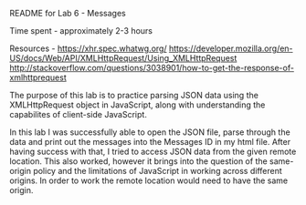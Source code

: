 README for Lab 6 - Messages

Time spent - approximately 2-3 hours

Resources -
https://xhr.spec.whatwg.org/ 
https://developer.mozilla.org/en-US/docs/Web/API/XMLHttpRequest/Using_XMLHttpRequest http://stackoverflow.com/questions/3038901/how-to-get-the-response-of-xmlhttprequest

The purpose of this lab is to practice parsing JSON data using the XMLHttpRequest object in JavaScript, along with 
understanding the capabilites of client-side JavaScript.

In this lab I was successfully able to open the JSON file, parse through the data and print out the messages into the
Messages ID in my html file. After having success with that, I tried to access JSON data from the given remote location. 
This also worked, however it brings into the question of the same-origin policy and the limitations of JavaScript in working 
across different origins. In order to work the remote location would need to have the same origin.

